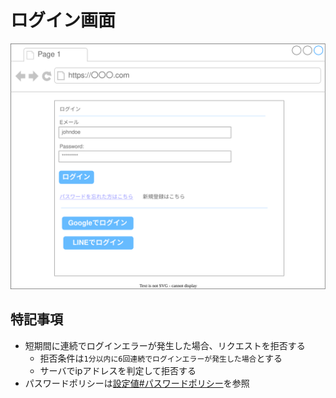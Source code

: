 # ログイン画面

![](ui.drawio.svg)

## 特記事項

- 短期間に連続でログインエラーが発生した場合、リクエストを拒否する
  - 拒否条件は`1分以内に6回連続でログインエラーが発生した場合`とする
  - サーバでipアドレスを判定して拒否する
- パスワードポリシーは[設定値#パスワードポリシー](../../設定値.md)を参照
